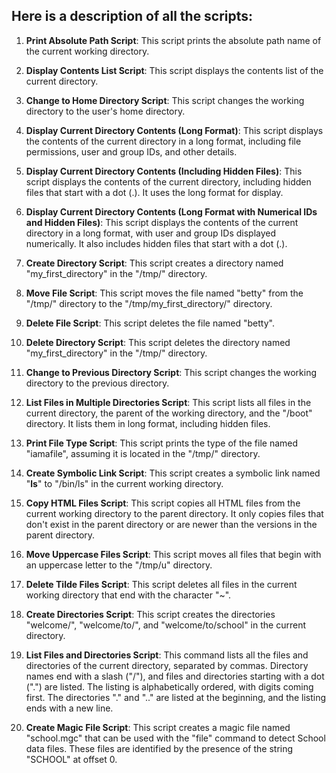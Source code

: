 ## Here is a description of all the scripts:

1. **Print Absolute Path Script**: This script prints the absolute path name of the current working directory.

2. **Display Contents List Script**: This script displays the contents list of the current directory.

3. **Change to Home Directory Script**: This script changes the working directory to the user's home directory.

4. **Display Current Directory Contents (Long Format)**: This script displays the contents of the current directory in a long format, including file permissions, user and group IDs, and other details.

5. **Display Current Directory Contents (Including Hidden Files)**: This script displays the contents of the current directory, including hidden files that start with a dot (.). It uses the long format for display.

6. **Display Current Directory Contents (Long Format with Numerical IDs and Hidden Files)**: This script displays the contents of the current directory in a long format, with user and group IDs displayed numerically. It also includes hidden files that start with a dot (.).

7. **Create Directory Script**: This script creates a directory named "my_first_directory" in the "/tmp/" directory.

8. **Move File Script**: This script moves the file named "betty" from the "/tmp/" directory to the "/tmp/my_first_directory/" directory.

9. **Delete File Script**: This script deletes the file named "betty".

10. **Delete Directory Script**: This script deletes the directory named "my_first_directory" in the "/tmp/" directory.

11. **Change to Previous Directory Script**: This script changes the working directory to the previous directory.

12. **List Files in Multiple Directories Script**: This script lists all files in the current directory, the parent of the working directory, and the "/boot" directory. It lists them in long format, including hidden files.

13. **Print File Type Script**: This script prints the type of the file named "iamafile", assuming it is located in the "/tmp/" directory.

14. **Create Symbolic Link Script**: This script creates a symbolic link named "__ls__" to "/bin/ls" in the current working directory.

15. **Copy HTML Files Script**: This script copies all HTML files from the current working directory to the parent directory. It only copies files that don't exist in the parent directory or are newer than the versions in the parent directory.

16. **Move Uppercase Files Script**: This script moves all files that begin with an uppercase letter to the "/tmp/u" directory.

17. **Delete Tilde Files Script**: This script deletes all files in the current working directory that end with the character "~".

18. **Create Directories Script**: This script creates the directories "welcome/", "welcome/to/", and "welcome/to/school" in the current directory.

19. **List Files and Directories Script**: This command lists all the files and directories of the current directory, separated by commas. Directory names end with a slash ("/"), and files and directories starting with a dot (".") are listed. The listing is alphabetically ordered, with digits coming first. The directories "." and ".." are listed at the beginning, and the listing ends with a new line.

20. **Create Magic File Script**: This script creates a magic file named "school.mgc" that can be used with the "file" command to detect School data files. These files are identified by the presence of the string "SCHOOL" at offset 0.
